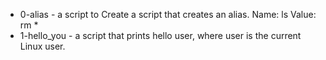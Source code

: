 - 0-alias - a script to Create a script that creates an alias. Name: ls Value: rm *
- 1-hello_you - a script that prints hello user, where user is the current Linux user.